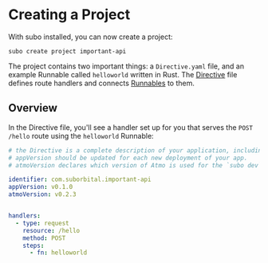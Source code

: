 # Creating a Project

With subo installed, you can now create a project:

```
subo create project important-api
```

The project contains two important things: a `Directive.yaml` file, and an example Runnable called `helloworld` written in Rust. The [Directive](concepts/the-directive.md) file defines route handlers and connects [Runnables](concepts/runnables.md) to them.

## Overview

In the Directive file, you'll see a handler set up for you that serves the `POST /hello` route using the `helloworld` Runnable:

```yaml
# the Directive is a complete description of your application, including all of its business logic.
# appVersion should be updated for each new deployment of your app.
# atmoVersion declares which version of Atmo is used for the `subo dev` command.

identifier: com.suborbital.important-api
appVersion: v0.1.0
atmoVersion: v0.2.3


handlers:
  - type: request
    resource: /hello
    method: POST
    steps:
      - fn: helloworld
```
